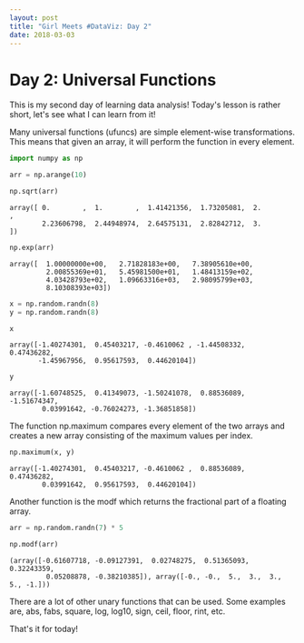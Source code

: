 ```yaml
---
layout: post
title: "Girl Meets #DataViz: Day 2"
date: 2018-03-03
---
```



# Day 2: Universal Functions

This is my second day of learning data analysis! Today's lesson is rather short, let's see what I can learn from it!

Many universal functions (ufuncs) are simple element-wise transformations. This means that given an array, it will perform the function in every element.


```python
import numpy as np
```


```python
arr = np.arange(10)
```


```python
np.sqrt(arr)
```




    array([ 0.        ,  1.        ,  1.41421356,  1.73205081,  2.        ,
            2.23606798,  2.44948974,  2.64575131,  2.82842712,  3.        ])




```python
np.exp(arr)
```




    array([  1.00000000e+00,   2.71828183e+00,   7.38905610e+00,
             2.00855369e+01,   5.45981500e+01,   1.48413159e+02,
             4.03428793e+02,   1.09663316e+03,   2.98095799e+03,
             8.10308393e+03])




```python
x = np.random.randn(8)
y = np.random.randn(8)
```


```python
x
```




    array([-1.40274301,  0.45403217, -0.4610062 , -1.44508332,  0.47436282,
           -1.45967956,  0.95617593,  0.44620104])




```python
y
```




    array([-1.60748525,  0.41349073, -1.50241078,  0.88536089, -1.51674347,
            0.03991642, -0.76024273, -1.36851858])



The function np.maximum compares every element of the two arrays and creates a new array consisting of the maximum values per index.


```python
np.maximum(x, y)
```




    array([-1.40274301,  0.45403217, -0.4610062 ,  0.88536089,  0.47436282,
            0.03991642,  0.95617593,  0.44620104])



Another function is the modf which returns the fractional part of a floating array.


```python
arr = np.random.randn(7) * 5
```


```python
np.modf(arr)
```




    (array([-0.61607718, -0.09127391,  0.02748275,  0.51365093,  0.32243359,
             0.05208878, -0.38210385]), array([-0., -0.,  5.,  3.,  3.,  5., -1.]))



There are a lot of other unary functions that can be used. Some examples are, abs, fabs, square, log, log10, sign, ceil, floor, rint, etc.

That's it for today!


```python

```
